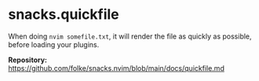 # snacks.quickfile

When doing `nvim somefile.txt`, it will render the file as quickly as possible, before loading your plugins.

**Repository:** <https://github.com/folke/snacks.nvim/blob/main/docs/quickfile.md>
